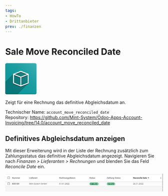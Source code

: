 ```yaml
---
tags:
- HowTo
- Drittanbieter
prev: ./finanzen
---
```

# Sale Move Reconciled Date
![icon_oms_box](assets/icon_oms_box.png)

Zeigt für eine Rechnung das definitive Abgleichsdatum an.           

Technischer Name: `account_move_reconciled_date`\
Repository: <https://github.com/Mint-System/Odoo-Apps-Account-Invoicing/tree/14.0/account_move_reconciled_date>

## Definitives Abgleichsdatum anzeigen

Mit dieser Erweiterung wird in der Liste der Rechnung zusätzlich zum Zahlungsstatus das definitive Abgleichsdatum angezeigt. Navigieren Sie nach *Finanzen > Lieferanten > Rechnungen* und blenden Sie das Feld *Reconcile Date* ein.

![Sale Move Reconciled Date](assets/Sale%20Move%20Reconciled%20Date.png)